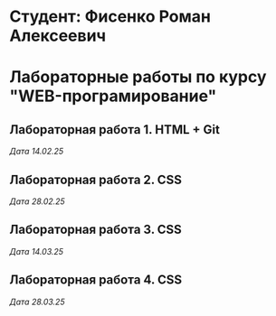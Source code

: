 # Студент: Фисенко Роман Алексеевич

# Лабораторные работы по курсу "WEB-програмирование"

## Лабораторная работа 1. HTML + Git

*Дата 14.02.25*

## Лабораторная работа 2. CSS

*Дата 28.02.25*

## Лабораторная работа 3. CSS

*Дата 14.03.25*

## Лабораторная работа 4. CSS

*Дата 28.03.25*